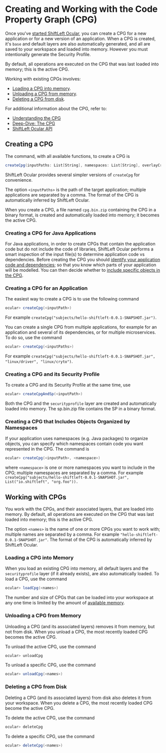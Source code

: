# Creating and Working with the Code Property Graph (CPG)

Once you've [started ShiftLeft Ocular](starting.md), you can create a CPG for a new application or for a new version of an application. When a CPG is created, it's `base` and default layers are also automatically generated, and all are saved to your workspace and loaded into memory. However you must intentionally generate the Security Profile. 

By default, all operations are executed on the CPG that was last loaded into memory; this is the active CPG.

Working with existing CPGs involves:

* [Loading a CPG into memory](#loading-a-cpg-into-memory).
* [Unloading a CPG from memory](#unloading-a-cpg-from-memory).
* [Deleting a CPG from disk](#deleting-a-cpg-from-disk).

For additional information about the CPG, refer to:

* [Understanding the CPG](../../introduction/understanding-cpg.md)
* [Deep-Dive: The CPG](../about/cpg-deep-dive.md)
* [ShiftLeft Ocular API](https://ocular.shiftleft.io/api/io/shiftleft/repl/Console.html)

## Creating a CPG

The command, with all available functions, to create a CPG is

```scala
createCpg(inputPaths: List[String], namespaces: List[String], overlayCreators: List[String])
```

ShiftLeft Ocular provides several simpler versions of `createCpg` for convenience. 

The option `<inputPaths>` is the path of the target application; multiple applications are separated by a comma. The format of the CPG is automatically inferred by ShiftLeft Ocular.

When you create a CPG, a file named `cpg.bin.zip` containing the CPG in a binary format, is created and automatically loaded into memory; it becomes the active CPG.

### Creating a CPG for Java Applications

For Java applications, in order to create CPGs that contain the application code but do not include the code of libraries, ShiftLeft Ocular performs a smart inspection of the input file(s) to determine application code vs dependencies. Before creating the CPG you should [identify your application code and dependencies](../configure-extend/identify-code-dependencies.md); so that you know which parts of your application will be modelled. You can then decide whether to [include specific objects in the CPG](#creating-a-cpg-that-includes-objects-organized-by-namespaces).

### Creating a CPG for an Application

The easiest way to create a CPG is to use the following command

```scala
ocular> createCpg(<inputPath>)
```
For example `createCpg("subjects/hello-shiftleft-0.0.1-SNAPSHOT.jar")`. 

You can create a single CPG from multiple applications, for example for an application and several of its dependencies, or for multiple microservices. To do so, use the command

```scala
ocular> createCpg(<inputPaths>)
``` 
For example `createCpg("subjects/hello-shiftleft-0.0.1-SNAPSHOT.jar", "linux/driver", "linux/cryto")`.

### Creating a CPG and its Security Profile

To create a CPG and its Security Profile at the same time, use

```scala
ocular> createCpgAndSp(<inputPath>)
```
  
Both the CPG and the `securityprofile` layer are created and automatically loaded into memory. The sp.bin.zip file contains the SP in a binary format.

### Creating a CPG that Includes Objects Organized by Namespaces

If your application uses namespaces (e.g. Java packages) to organize objects, you can specify which namespaces contain code you want represented in the CPG. The command is

```scala
ocular> createCpg(<inputPath>, <namespace>)
```
where `<namespace>` is one or more namespaces you want to include in the CPG; multiple namespaces are separated by a comma. For example `createCpg("subjects/hello-shiftleft-0.0.1-SNAPSHOT.jar", List("io.shiftleft", "org.foo")).`

## Working with CPGs

You work with the CPGs, and their associated layers, that are loaded into memory. By default, all operations are executed on the CPG that was last loaded into memory; this is the active CPG.

The option `<names>` is the name of one or more CPGs you want to work with; multiple names are separated by a comma. For example `"hello-shiftleft-0.0.1-SNAPSHOT.jar"`. The format of the CPG is automatically inferred by ShiftLeft Ocular.

### Loading a CPG into Memory

When you load an existing CPG into memory, all default layers and the `securityprofile` layer (if it already exists), are also automatically loaded. To load a CPG, use the command

```scala
ocular> loadCpg(<names>)
```
The number and size of CPGs that can be loaded into your workspace at any one time is limited by the amount of [available memory](../about/ocular-memory-size.md).

### Unloading a CPG from Memory

Unloading a CPG (and its associated layers) removes it from memory, but not from disk. When you unload a CPG, the most recently loaded CPG becomes the active CPG.

To unload the active CPG, use the command

```scala
ocular> unloadCpg
```

To unload a specific CPG, use the command

```scala
ocular> unloadCpg(<names>)
```
  
### Deleting a CPG from Disk

Deleting a CPG (and its associated layers) from disk also deletes it from your workspace. When you delete a CPG, the most recently loaded CPG become the active CPG.

To delete the active CPG, use the command

```scala
ocular> deleteCpg
```

To delete a specific CPG, use the command

```scala
ocular> deleteCpg(<names>)
```
